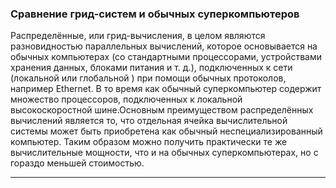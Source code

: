 ### **Сравнение грид-систем и обычных суперкомпьютеров**
Распределённые, или грид-вычисления, в целом являются разновидностью параллельных вычислений, которое основывается на обычных компьютерах (со стандартными процессорами, устройствами хранения данных, блоками питания и т. д.), подключенных к сети (локальной  или глобальной ) при помощи обычных протоколов, например Ethernet. В то время как обычный суперкомпьютер содержит множество процессоров, подключенных к локальной высокоскоростной шине.Основным преимуществом распределённых вычислений является то, что отдельная ячейка вычислительной системы может быть приобретена как обычный неспециализированный компьютер. Таким образом можно получить практически те же вычислительные мощности, что и на обычных суперкомпьютерах, но с гораздо меньшей стоимостью. 
***

<!-- _footer: Грид-вычисления [Электронный ресурс]. URL: https://ru.bmstu.wiki/Грид-вычисления (дата обращения: 14.04.2020)-->